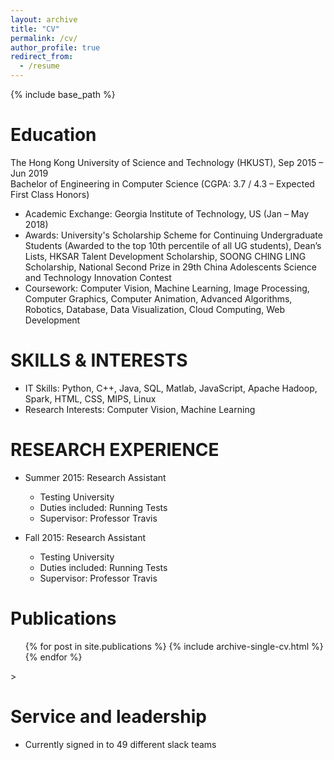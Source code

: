 ```yaml
---
layout: archive
title: "CV"
permalink: /cv/
author_profile: true
redirect_from:
  - /resume
---
```


{% include base_path %}

Education
======
The Hong Kong University of Science and Technology (HKUST), Sep 2015 – Jun 2019  
Bachelor of Engineering in Computer Science (CGPA: 3.7 / 4.3 – Expected First Class Honors)
* Academic Exchange: Georgia Institute of Technology, US (Jan – May 2018)
* Awards: University's Scholarship Scheme for Continuing Undergraduate Students (Awarded to the top 10th percentile of all UG students), Dean’s Lists, HKSAR Talent Development Scholarship, SOONG CHING LING Scholarship, National Second Prize in 29th China Adolescents Science and Technology Innovation Contest
* Coursework: Computer Vision, Machine Learning, Image Processing, Computer Graphics, Computer Animation, Advanced Algorithms, Robotics, Database, Data Visualization, Cloud Computing, Web Development
  
SKILLS & INTERESTS
======
* IT Skills: Python, C++, Java, SQL, Matlab, JavaScript, Apache Hadoop, Spark, HTML, CSS, MIPS, Linux
* Research Interests: Computer Vision, Machine Learning

RESEARCH EXPERIENCE
======
* Summer 2015: Research Assistant
  * Testing University
  * Duties included: Running Tests
  * Supervisor: Professor Travis

* Fall 2015: Research Assistant
  * Testing University
  * Duties included: Running Tests
  * Supervisor: Professor Travis

Publications
======
  <ul>{% for post in site.publications %}
    {% include archive-single-cv.html %}
  {% endfor %}</ul>
  
<!-- Talks
======
  <ul>{% for post in site.talks %}
    {% include archive-single-talk-cv.html %}
  {% endfor %}</ul>
  
Teaching
======
  <ul>{% for post in site.teaching %}
    {% include archive-single-cv.html %}
  {% endfor %}</ul -->>
  
Service and leadership
======
* Currently signed in to 49 different slack teams
